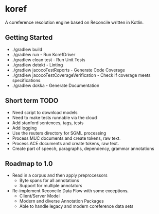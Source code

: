 # koref
A coreference resolution engine based on Reconcile written in Kotlin.

## Getting Started

- ./gradlew build
- ./gradlew run - Run KorefDriver
- ./gradlew clean test - Run Unit Tests
- ./gradlew detekt - Linting
- ./gradlew jacocoTestReports - Generate Code Coverage
- ./gradlew jacocoTestCoverageVerification - Check if coverage meets specifications
- ./gradlew dokka - Generate Documentation

## Short term TODO

- Need script to download models
- Need to make tests runnable via the cloud
- Add stanford sentences, tags, tests
- Add logging
- Use the reuters directory for SGML processing
- Process MUC documents and create tokens, raw text.
- Process ACE documents and create tokens, raw text.
- Create part of speech, paragraphs, dependency, grammar annotations

## Roadmap to 1.0

- Read in a corpus and then apply preprocessors
    - Byte spans for all annotations
    - Support for multiple annotators
- Re-implement Reconcile Data Flow with some exceptions.
    - Client/Server Model
    - Modern and diverse Annotation Packages
    - Able to handle legacy and modern coreference data sets
